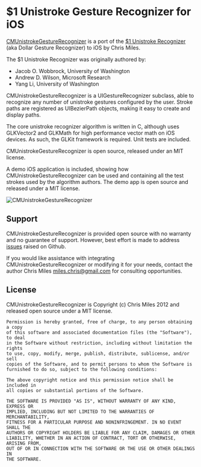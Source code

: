 $1 Unistroke Gesture Recognizer for iOS
=======================================

[CMUnistrokeGestureRecognizer][1] is a port of the [$1 Unistroke Recognizer][2]
(aka Dollar Gesture Recognizer) to iOS by Chris Miles.

[1]: https://github.com/chrismiles/CMUnistrokeGestureRecognizer "CMUnistrokeGestureRecognizer"
[2]: http://depts.washington.edu/aimgroup/proj/dollar/ "$1 Unistroke Recognizer"

The $1 Unistroke Recognizer was originally authored by:
  
  * Jacob O. Wobbrock, University of Washington
  * Andrew D. Wilson, Microsoft Research
  * Yang Li, University of Washington

CMUnistrokeGestureRecognizer is a UIGestureRecognizer subclass, able to recognize
any number of unistroke gestures configured by the user.  Stroke paths are registered
as UIBezierPath objects, making it easy to create and display paths.

The core unistroke recognizer algorithm is written in C, although uses GLKVector2
and GLKMath for high performance vector math on iOS devices. As such, the GLKit
framework is required. Unit tests are included.

CMUnistrokeGestureRecognizer is open source, released under an MIT license.

A demo iOS application is included, showing how CMUnistrokeGestureRecognizer can be used
and containing all the test strokes used by the algorithm authors. The demo app is open
source and released under a MIT license.

![CMUnistrokeGestureRecognizer](https://lh5.googleusercontent.com/-_j1H_Auebcw/UKqqXPOOdWI/AAAAAAAAAVw/eJUC6RWMS9g/s912/CMUnistrokeGestureRecognizer%2520star.png "CMUnistrokeGestureRecognizer")


Support
-------

CMUnistrokeGestureRecognizer is provided open source with no warranty and no guarantee
of support. However, best effort is made to address [issues][3] raised on Github.

If you would like assistance with integrating CMUnistrokeGestureRecognizer or modifying
it for your needs, contact the author Chris Miles <miles.chris@gmail.com> for consulting
opportunities.

[3]: https://github.com/chrismiles/CMUnistrokeGestureRecognizer/issues "CMUnistrokeGestureRecognizer issues on Github"


License
-------

CMUnistrokeGestureRecognizer is Copyright (c) Chris Miles 2012 and released
open source under a MIT license.

    Permission is hereby granted, free of charge, to any person obtaining a copy
    of this software and associated documentation files (the "Software"), to deal
    in the Software without restriction, including without limitation the rights
    to use, copy, modify, merge, publish, distribute, sublicense, and/or sell
    copies of the Software, and to permit persons to whom the Software is
    furnished to do so, subject to the following conditions:

    The above copyright notice and this permission notice shall be included in
    all copies or substantial portions of the Software.

    THE SOFTWARE IS PROVIDED "AS IS", WITHOUT WARRANTY OF ANY KIND, EXPRESS OR
    IMPLIED, INCLUDING BUT NOT LIMITED TO THE WARRANTIES OF MERCHANTABILITY,
    FITNESS FOR A PARTICULAR PURPOSE AND NONINFRINGEMENT. IN NO EVENT SHALL THE
    AUTHORS OR COPYRIGHT HOLDERS BE LIABLE FOR ANY CLAIM, DAMAGES OR OTHER
    LIABILITY, WHETHER IN AN ACTION OF CONTRACT, TORT OR OTHERWISE, ARISING FROM,
    OUT OF OR IN CONNECTION WITH THE SOFTWARE OR THE USE OR OTHER DEALINGS IN
    THE SOFTWARE.
